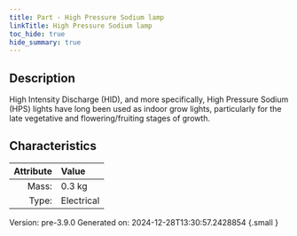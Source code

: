 ```yaml
---
title: Part - High Pressure Sodium lamp
linkTitle: High Pressure Sodium lamp
toc_hide: true
hide_summary: true
---
```


## Description
High Intensity Discharge (HID), and more specifically, High Pressure Sodium (HPS)&#10;&#9;&#9;&#9;lights have long been used as indoor grow lights, particularly for the late vegetative&#10;&#9;&#9;&#9;and flowering/fruiting stages of growth.

## Characteristics

| Attribute      | Value |
|--------:|:------|
|Mass:|0.3 kg|
|Type:|Electrical|




Version: pre-3.9.0 Generated on: 2024-12-28T13:30:57.2428854
{.small }

